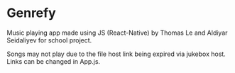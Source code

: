 # Genrefy
Music playing app made using JS (React-Native) by Thomas Le and Aldiyar Seidaliyev for school project.

Songs may not play due to the file host link being expired via jukebox host. Links can be changed in App.js.
